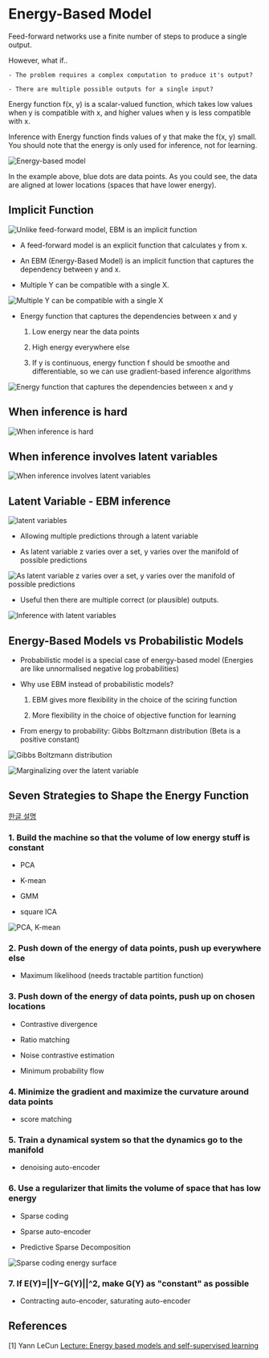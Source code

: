# Energy-Based Model

Feed-forward networks use a finite number of steps to produce a single output.

However, what if..

    - The problem requires a complex computation to produce it's output?

    - There are multiple possible outputs for a single input?

Energy function f(x, y) is a scalar-valued function, which takes low values when y is compatible with x, and higher values when y is less compatible with x.

Inference with Energy function finds values of y that make the f(x, y) small. You should note that the energy is only used for inference, not for learning.

![Energy-based model](./imgs/energy_based.png)

In the example above, blue dots are data points. As you could see, the data are aligned at lower locations (spaces that have lower energy).

## Implicit Function

![Unlike feed-forward model, EBM is an implicit function](./imgs/explicit_implicit.png)

- A feed-forward model is an explicit function that calculates y from x.

- An EBM (Energy-Based Model) is an implicit function that captures the dependency between y and x.

- Multiple Y can be compatible with a single X.

![Multiple Y can be compatible with a single X](./imgs/xy_map.png)

- Energy function that captures the dependencies between x and y

    1) Low energy near the data points

    2) High energy everywhere else

    3) If y is continuous, energy function f should be smoothe and differentiable, so we can use gradient-based inference algorithms

![Energy function that captures the dependencies between x and y](./imgs/energy_function_captures_dependencies.png)

## When inference is hard

![When inference is hard](./imgs/when_inference_is_hard.png)

## When inference involves latent variables

![When inference involves latent variables](./imgs/latent_var.png)

## Latent Variable - EBM inference

![latent variables](./imgs/latent_variable_ebm.png)

- Allowing multiple predictions through a latent variable

- As latent variable z varies over a set, y varies over the manifold of possible predictions

![As latent variable z varies over a set, y varies over the manifold of possible predictions](./imgs/latent_variable_equation.png)

- Useful then there are multiple correct (or plausible) outputs.

![Inference with latent variables](./imgs/inference_with_latent_var.png)

## Energy-Based Models vs Probabilistic Models

- Probabilistic model is a special case of energy-based model (Energies are like unnormalised negative log probabilities)

- Why use EBM instead of probabilistic models?

    1) EBM gives more flexibility in the choice of the sciring function

    2) More flexibility in the choice of objective function for learning

- From energy to probability: Gibbs Boltzmann distribution (Beta is a positive constant)

![Gibbs Boltzmann distribution](./imgs/gibbs_boltzmann.png)

![Marginalizing over the latent variable](./imgs/marginalizing_over_latent_variable.png)

## Seven Strategies to Shape the Energy Function

[한글 설명](http://jaejunyoo.blogspot.com/2018/02/energy-based-generative-adversarial-nets-1.html)

### 1. Build the machine so that the volume of low energy stuff is constant

- PCA

- K-mean

- GMM

- square ICA

![PCA, K-mean](./imgs/seven_strategy_1.png)

### 2. Push down of the energy of data points, push up everywhere else

- Maximum likelihood (needs tractable partition function)

### 3. Push down of the energy of data points, push up on chosen locations

- Contrastive divergence

- Ratio matching

- Noise contrastive estimation

- Minimum probability flow

### 4. Minimize the gradient and maximize the curvature around data points

- score matching

### 5. Train a dynamical system so that the dynamics go to the manifold

- denoising auto-encoder

### 6. Use a regularizer that limits the volume of space that has low energy

- Sparse coding

- Sparse auto-encoder

- Predictive Sparse Decomposition

![Sparse coding energy surface](./imgs/sparse_coding_energy_surface.png)

### 7. If E(Y)=||Y−G(Y)||^2, make G(Y) as "constant" as possible

- Contracting auto-encoder, saturating auto-encoder

## References

[1] Yann LeCun [Lecture: Energy based models and self-supervised learning](https://www.youtube.com/watch?v=tVwV14YkbYs&list=PLLHTzKZzVU9eaEyErdV26ikyolxOsz6mq&index=12)
